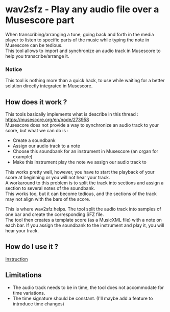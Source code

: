 # wav2sfz - Play any audio file over a Musescore part

When transcribing/arranging a tune, going back and forth in the media player to listen to specific parts of the music while typing the note in Musescore can be tedious.  
This tool allows to import and synchronize an audio track in Musescore to help you transcribe/arrange it.

### Notice

This tool is nothing more than a quick hack, to use while waiting for a better solution directly integrated in Musescore.

## How does it work ?

This tools basically implements what is describe in this thread : https://musescore.org/en/node/273958  
Musescore does not provide a way to synchronize an audio track to your score, but what we can do is : 
 - Create a soundbank
 - Assign our audio track to a note
 - Choose this soundbank for an instrument in Musescore (an organ for example)
 - Make this instrument play the note we assign our audio track to

This works pretty well, however, you have to start the playback of your score at beginning or you will not hear your track.  
A workaround to this problem is to split the track into sections and assign a section to several notes of the soundbank.  
This works too, but it can become tedious, and the sections of the track may not align with the bars of the score.

This is where wav2sfz helps. The tool split the audio track into samples of one bar and create the corresponding SFZ file.  
The tool then creates a template score (as a MusicXML file) with a note on each bar. If you assign the soundbank to the instrument and play it, you will hear your track.

## How do I use it ?

[Instruction](docs/INSTRUCTIONS.md)

## Limitations

 - The audio track needs to be in time, the tool does not accommodate for time variations.
 - The time signature should be constant. (I'll maybe add a feature to introduce time changes)
